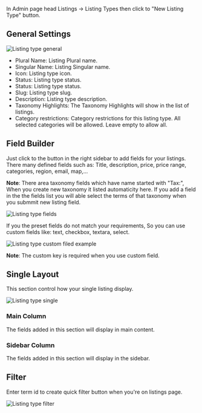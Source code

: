 In Admin page head Listings -> Listing Types then click to "New Listing Type" button.

## General Settings
![Listing type general](../images/listing-type-general.png)

* Plural Name: Listing Plural name.
* Singular Name: Listing Singular name.
* Icon: Listing type icon.
* Status: Listing type status.
* Status: Listing type status.
* Slug: Listing type slug.
* Description: Listing type description.
* Taxonomy Highlights: The Taxonomy Highlights will show in the list of listings.
* Category restrictions: Category restrictions for this listing type. All selected categories will be allowed. Leave empty to allow all.

## Field Builder
Just click to the button in the right sidebar to add fields for your listings.
There many defined fields such as: Title, description, price, price range, categories, region, email, map,...

**Note**: There area taxonomy fields which have name started with "Tax:",
When you create new taxonomy it listed automaticity here. If you add a field in the the fields list you will able select the terms of that taxonomy when you submmit new listing field.


![Listing type fields](../images/listing-type-fields.png)

If you the preset fields do not match your requirements, So you can use custom fields like: text, checkbox, textara, select.

![Listing type custom filed example](../images/listing-type-custom-field.png)

**Note**: The custom key is required when you use custom field.



## Single Layout
This section control how your single listing display.

![Listing type single](../images/listing-type-single.png)

### Main Column
The fields added in this section will display in main content.

### Sidebar Column
The fields added in this section will display in the sidebar.


## Filter
Enter term id to create quick filter button when you're on listings page.

![Listing type filter](../images/listing-type-filter.png)